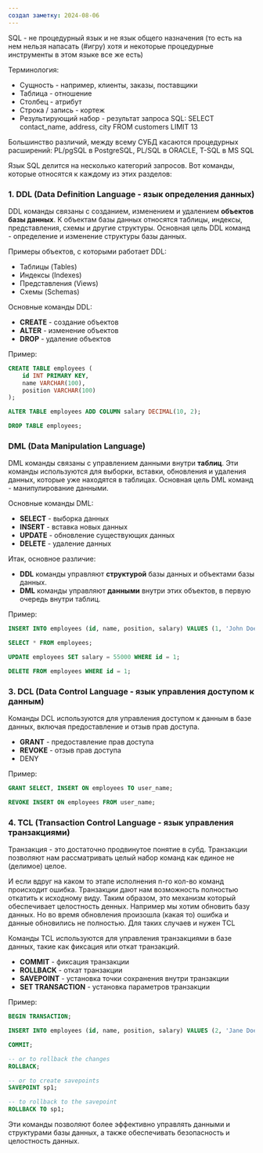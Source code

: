 ```yaml
---
создал заметку: 2024-08-06
---
```

SQL - не процедурный язык и не язык общего назначения (то есть на нем нельзя напасать (#игру) хотя и некоторые процедурные инструменты в этом языке все же есть)


Терминология: 
- Сущность - например, клиенты, заказы,
	поставщики
- Таблица - отношение
- Столбец - атрибут
- Строка / запись - кортеж
- Результирующий набор -
	результат запроса SQL:
	SELECT contact_name, address, city
	FROM customers
	LIMIT 13

Большинство различий,  между всему СУБД касаются процедурных расширений: PL/pgSQL  в PostgreSQL, PL/SQL в ORACLE, T-SQL в MS SQL 

Язык SQL делится на несколько категорий запросов. Вот команды, которые относятся к каждому из этих разделов:
### 1. DDL (Data Definition Language - язык определения данных)

DDL команды связаны с созданием, изменением и удалением **объектов базы данных**. К объектам базы данных относятся таблицы, индексы, представления, схемы и другие структуры. Основная цель DDL команд - определение и изменение структуры базы данных.

Примеры объектов, с которыми работает DDL:

- Таблицы (Tables)
- Индексы (Indexes)
- Представления (Views)
- Схемы (Schemas)

Основные команды DDL:

- **CREATE** - создание объектов
- **ALTER** - изменение объектов
- **DROP** - удаление объектов

Пример:
```SQL
CREATE TABLE employees (
    id INT PRIMARY KEY,
    name VARCHAR(100),
    position VARCHAR(100)
);

ALTER TABLE employees ADD COLUMN salary DECIMAL(10, 2);

DROP TABLE employees;

```

### DML (Data Manipulation Language)

DML команды связаны с управлением данными внутри **таблиц**. Эти команды используются для выборки, вставки, обновления и удаления данных, которые уже находятся в таблицах. Основная цель DML команд - манипулирование данными.

Основные команды DML:

- **SELECT** - выборка данных
- **INSERT** - вставка новых данных
- **UPDATE** - обновление существующих данных
- **DELETE** - удаление данных

Итак, основное различие:

- **DDL** команды управляют **структурой** базы данных и объектами базы данных.
- **DML** команды управляют **данными** внутри этих объектов, в первую очередь внутри таблиц.

Пример:
```SQL
INSERT INTO employees (id, name, position, salary) VALUES (1, 'John Doe', 'Manager', 50000);

SELECT * FROM employees;

UPDATE employees SET salary = 55000 WHERE id = 1;

DELETE FROM employees WHERE id = 1;

```

### 3. DCL (Data Control Language - язык управления доступом к данным)

Команды DCL используются для управления доступом к данным в базе данных, включая предоставление и отзыв прав доступа.

- **GRANT** - предоставление прав доступа
- **REVOKE** - отзыв прав доступа
- DENY 

Пример:
```SQL
GRANT SELECT, INSERT ON employees TO user_name;

REVOKE INSERT ON employees FROM user_name;
```

### 4. TCL (Transaction Control Language - язык управления транзакциями)

Транзакция - это достаточно продвинутое понятие в субд.
Транзакции позволяют нам рассматривать целый набор команд 
как единое не (делимое) целое.

И если вдруг на каком то этапе исполнения n-го кол-во команд происходит ошибка. Транзакции дают нам возможность полностью откатить к исходному виду. Таким образом, это механизм который обеспечивает целостность денных. Например мы хотим обновить базу данных. Но во время обновления произошла (какая то) ошибка и данные обновились не полностью. Для таких случаев и нужен TCL 

Команды TCL используются для управления транзакциями в базе данных, такие как фиксация или откат транзакций.

- **COMMIT** - фиксация транзакции
- **ROLLBACK** - откат транзакции
- **SAVEPOINT** - установка точки сохранения внутри транзакции
- **SET TRANSACTION** - установка параметров транзакции

Пример:
```SQL
BEGIN TRANSACTION;

INSERT INTO employees (id, name, position, salary) VALUES (2, 'Jane Doe', 'Developer', 60000);

COMMIT;

-- or to rollback the changes
ROLLBACK;

-- or to create savepoints
SAVEPOINT sp1;

-- to rollback to the savepoint
ROLLBACK TO sp1;
```

Эти команды позволяют более эффективно управлять данными и структурами базы данных, а также обеспечивать безопасность и целостность данных.